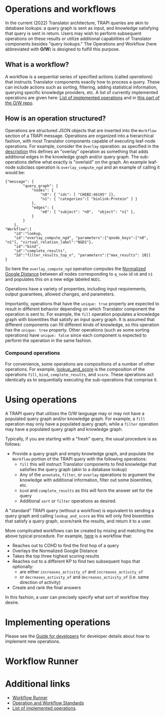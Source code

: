 # Operations and workflows
In the current (2022) Translator architecture, TRAPI queries are akin to database lookups: a query graph is sent as input,
and knowledge satisfying that query is sent in return. Users may wish to perform subsequent operations on these results 
or utilize additional capabilities of Translator components besides "query lookups." The Operations and Workflow (here 
abbreviated with **O/W**) is designed to fulfill this purpose.

## What is a workflow?
A workflow is a sequential series of specified actions (called _operations_) that instructs Translator components 
exactly how to process a query. These can include actions such as sorting, filtering, adding statistical information, 
querying specific knowledge providers, etc. A list of currently implemented operations are given here: 
[List of implemented operations](http://standards.ncats.io/operation.json) and in 
[this part of the O/W repo](https://github.com/NCATSTranslator/OperationsAndWorkflows/tree/main/operations).

## How is an operation structured?
Operations are structured JSON objects that are inserted into the `Workflow` section of a TRAPI message. Operations 
are organized into a hierarchical fashion, with most Translator components capable of executing leaf-node operations. 
For example, consider the `Overlay` operation: as specified in the 
[description](https://github.com/NCATSTranslator/OperationsAndWorkflows/blob/main/operations/overlay.yml#L3) this 
defines an "overlay" operation as something that adds additional edges in the knowledge graph and/or query graph. The 
sub-operations define what exactly is "overlaid" on the graph. An example leaf-node subclass operation is 
`overlay_compute_ngd` and an example of calling it would be:
```
{"message": {
        "query_graph": {
            "nodes": {
                "n0": { "ids": [ "CHEBI:46195" ]},
                "n1": { "categories":[ "biolink:Protein" ] }
            },
            "edges": {
                "e0": { "subject": "n0",  "object": "n1" },
            }
        }
    },
"Workflow":[
    "id":"lookup,
    "id":"overlay_compute_ngd", "parameters":{"qnode_keys":["n0", "n1"], "virtual_relation_label":"NGD1"},
    "id":"bind",
    "id":"complete_results",
    "Id":"filter_results_top_n", "parameters":{"max_results": 10}]
}
```
So here the `overlay_compute_ngd` operation computes the 
[Normalized Google Distance](https://en.wikipedia.org/wiki/Normalized_Google_distance) 
between all nodes corresponding to `q_node` id `n0` and `n1` and populates this on a new edge labeled `NGD1`. 

Operations have a variety of properties, including input requirements, output guarantees, allowed changes, and parameters.

Importantly, operations that have the `unique: true` property are expected to result in different behavior depending on 
which Translator component the operation is sent to. For example, the `fill` operation populates a knowledge graph with 
bioentities that satisfy an input query graph. It is assumed that different components can fill different kinds of knowledge, 
so this operation has the `unique: tree` property. Other operations (such as some sorting operations) have `unique: false` since each 
component is expected to perform the operation in the same fashion.

### Compound operations
For convenience, some operations are compositions of a number of other operations. For example, [lookup_and_score](https://github.com/NCATSTranslator/OperationsAndWorkflows/blob/main/operations/lookup_and_score.yml) 
is the composition of the operations `fill`, `bind`, `complete_results`, and `score`. These operations act identically 
as to sequentially executing the sub-operations that comprise it.

# Using operations

A TRAPI query that utilizes the O/W language may or may not have a populated query graph and/or knowledge graph. For example, 
a `fill` operation may only have a populated query graph, while a `filter` operation may have a populated query graph 
and knowledge graph.

Typically, if you are starting with a "fresh" query, the usual procedure is as follows:

- Provide a query graph and empty knowledge graph, and populate the `Workflow` portion of the TRAPI query with the following operations:
  - `fill` this will instruct Translator components to find knowledge that satisfies the query graph (akin to a database lookup)
  - Any of the `annotate`, `filter`, or `overlay` operations to argument the knowledge with additional information, filter 
out some bioentities, etc.
  - `bind` and `complete_results` as this will form the answer set for the query
  - Additional `sort` or `filter` operations as desired.

A "standard" TRAPI query (without a workflow) is equivalent to sending a query graph and calling `lookup_and_score` 
as this will only find bioentities that satisfy a query graph, score/rank the results, and return it to a user.

More complicated workflows can be created by mixing and matching the above typical procedure. For example, 
[here](https://gist.github.com/dkoslicki/44c3352a2b86d214e4fe104e5ab2ac47) is a workflow that:

- Reaches out to COHD to find the first hop of a query
- Overlays the Normalized Google Distance
- Takes the top three highest scoring results
- Reaches out to a different KP to find two subsequent hops that optionally:
  - are either `increases_activity_of` and `increases_activity_of`
  - or `decreases_activity_of` and `decreases_activity_of` (i.e. same direction of activity)
- Create and rank the final answers

In this fashion, a user can precisely specify what sort of workflow they desire.

# Implementing operations
Please see the [Guide for developers](../guide-for-developers/tutorials/workflows.md) for developer details about how 
to implement new operations.

# Workflow Runner


# Additional links
* [Workflow Runner](https://github.com/NCATSTranslator/workflow-runner)
* [Operation and Workflow Standards](https://github.com/NCATSTranslator/OperationsAndWorkflows)
* [List of implemented operations](http://standards.ncats.io/operation.json).
